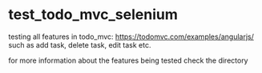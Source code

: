 # test_todo_mvc_selenium

testing all features in todo_mvc: https://todomvc.com/examples/angularjs/
such as add task, delete task, edit task etc.

for more information about the features being tested check the directory
